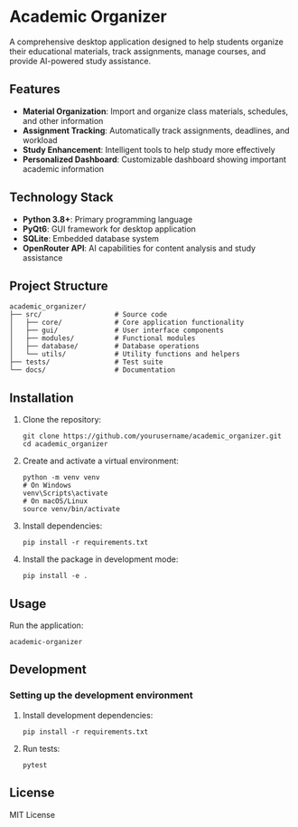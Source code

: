 # Academic Organizer

A comprehensive desktop application designed to help students organize their educational materials, track assignments, manage courses, and provide AI-powered study assistance.

## Features

- **Material Organization**: Import and organize class materials, schedules, and other information
- **Assignment Tracking**: Automatically track assignments, deadlines, and workload
- **Study Enhancement**: Intelligent tools to help study more effectively
- **Personalized Dashboard**: Customizable dashboard showing important academic information

## Technology Stack

- **Python 3.8+**: Primary programming language
- **PyQt6**: GUI framework for desktop application
- **SQLite**: Embedded database system
- **OpenRouter API**: AI capabilities for content analysis and study assistance

## Project Structure

```
academic_organizer/
├── src/                  # Source code
│   ├── core/             # Core application functionality
│   ├── gui/              # User interface components
│   ├── modules/          # Functional modules
│   ├── database/         # Database operations
│   └── utils/            # Utility functions and helpers
├── tests/                # Test suite
└── docs/                 # Documentation
```

## Installation

1. Clone the repository:
   ```
   git clone https://github.com/yourusername/academic_organizer.git
   cd academic_organizer
   ```

2. Create and activate a virtual environment:
   ```
   python -m venv venv
   # On Windows
   venv\Scripts\activate
   # On macOS/Linux
   source venv/bin/activate
   ```

3. Install dependencies:
   ```
   pip install -r requirements.txt
   ```

4. Install the package in development mode:
   ```
   pip install -e .
   ```

## Usage

Run the application:
```
academic-organizer
```

## Development

### Setting up the development environment

1. Install development dependencies:
   ```
   pip install -r requirements.txt
   ```

2. Run tests:
   ```
   pytest
   ```

## License

MIT License